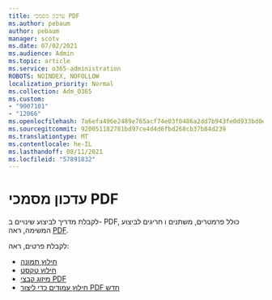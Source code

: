 ```yaml
---
title: עדכון מסמכי PDF
ms.author: pebaum
author: pebaum
manager: scotv
ms.date: 07/02/2021
ms.audience: Admin
ms.topic: article
ms.service: o365-administration
ROBOTS: NOINDEX, NOFOLLOW
localization_priority: Normal
ms.collection: Adm_O365
ms.custom:
- "9007101"
- "12066"
ms.openlocfilehash: 7a6efa496e2489e765acf74e03f0486a2dd7b943fe0d933bd0eda4d50883aa2c
ms.sourcegitcommit: 920051182781bd97ce4d4d6fbd268cb37b84d239
ms.translationtype: MT
ms.contentlocale: he-IL
ms.lasthandoff: 08/11/2021
ms.locfileid: "57891832"
---
```

# <a name="update-pdf-documents"></a>עדכון מסמכי PDF

לקבלת מדריך לביצוע שינויים ב- PDF, כולל פרמטרים, משתנים ו חריגים לביצוע המשימה, ראה [PDF](https://docs.microsoft.com/power-automate/desktop-flows/actions-reference/pdf).

לקבלת פרטים, ראה:

- [חילוץ תמונה](https://docs.microsoft.com/power-automate/desktop-flows/actions-reference/pdf#pdf-actions)
- [חילוץ טקסט](https://docs.microsoft.com/power-automate/desktop-flows/actions-reference/pdf#extracttextfrompdfaction)
- [מיזוג קבצי PDF](https://docs.microsoft.com/power-automate/desktop-flows/actions-reference/pdf#mergefiles)
- [חילוץ עמודים כדי ליצור PDF חדש](https://docs.microsoft.com/power-automate/desktop-flows/actions-reference/pdf#extractpages)
